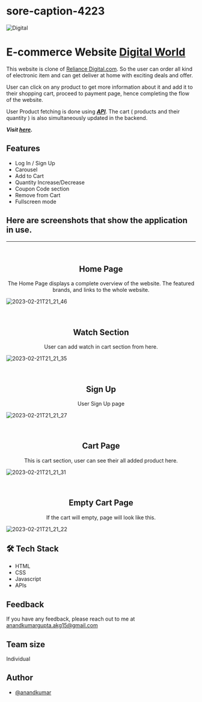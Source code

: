 # sore-caption-4223
![Digital](https://user-images.githubusercontent.com/113422735/220388821-abf4fd28-aed1-4b6a-909e-e6a40d543656.png)

# E-commerce Website <a href="https://thunderous-concha-290ec1.netlify.app/">Digital World</a>


This website is clone of <a href="https://thunderous-concha-290ec1.netlify.app/">Reliance Digital.com</a>. So the user can order all kind of electronic item and can get deliver at home with exciting deals and offer.

User can click on any product to get more information about it and add it to their shopping cart, proceed to payment page, hence completing the flow of the website.

User Product fetching is done using <u>**_API_**</u>. The cart ( products and their quantity ) is also simultaneously updated in the backend.

**_Visit [here](https://verdant-cactus-906300.netlify.app/)._**


## Features

- Log In / Sign Up
- Carousel
- Add to Cart
- Quantity Increase/Decrease
- Coupon Code section
- Remove from Cart
- Fullscreen mode

## Here are screenshots that show the application in use.
<hr/>
<br>

<h2 align="center">Home Page</h2>

<p align="center">The Home Page displays a complete overview of the website. The featured brands, and links to the whole website.</p>

![2023-02-21T21_21_46](https://user-images.githubusercontent.com/113422735/220396464-560c5d11-94b3-4292-8c61-dcda5623a27d.png)



<br>
<h2 align="center">Watch Section</h2>

<p align="center">User can add watch in cart section from here.</p>

![2023-02-21T21_21_35](https://user-images.githubusercontent.com/113422735/220396588-633e1648-e15d-4eb8-94c0-d787de06a2f3.png)


<br>
<h2 align="center">Sign Up</h2>
<p align="center">User Sign Up page</p>


![2023-02-21T21_21_27](https://user-images.githubusercontent.com/113422735/220396888-ad908a9d-d42a-4dc7-9980-215b2e541aa4.png)


<br>
<h2 align="center">Cart Page</h2>
<p align="center">This is cart section, user can see their all added product here.</p>

![2023-02-21T21_21_31](https://user-images.githubusercontent.com/113422735/220396861-21436915-1d8f-49aa-bad5-f51607dfb099.png)

<br>
<h2 align="center">Empty Cart Page</h2>
<p align="center">If the cart will empty, page will look like this.</p>

![2023-02-21T21_21_22](https://user-images.githubusercontent.com/113422735/220396911-0b8fc064-eb42-475e-8884-3c745fb4c3be.png)



## 🛠 Tech Stack
- HTML
- CSS
- Javascript
- APIs



## Feedback

If you have any feedback, please reach out to me at anandkumargupta.akg15@gmail.com

## Team size
Individual

## Author

- [@anandkumar](https://github.com/Anandkr21)


